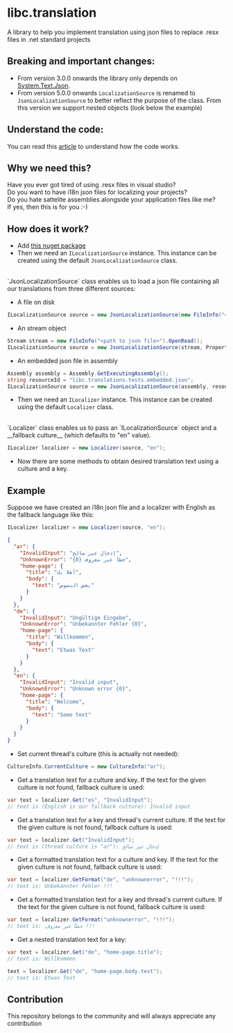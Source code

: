# libc.translation

A library to help you implement translation using json files to replace .resx files in .net standard projects

## Breaking and important changes:

- From version 3.0.0 onwards the library only depends on [System.Text.Json](https://www.nuget.org/packages/System.Text.Json).
- From version 5.0.0 onwards `LocalizationSource` is renamed to `JsonLocalizationSource` to better reflect the purpose of the class. From this version we support nested objects (look below the example)

## Understand the code:

You can read this [article](https://medium.com/@saeidfarahi/c-how-to-use-a-simple-form-of-i18n-instead-of-resource-files-resx-files-26eec9460a88) to understand how the code works.

## Why we need this?

Have you ever got tired of using .resx files in visual studio?
<br/>
Do you want to have i18n json files for localizing your projects?
<br/>
Do you hate sattelite assemblies alongside your application files like me?
<br/>
If yes, then this is for you :-)

## How does it work?

- Add [this nuget package](https://www.nuget.org/packages/libc.translation/)
- Then we need an `ILocalizationSource` instance. This instance can be created using the default `JsonLocalizationSource` class.
<br/>
`JsonLocalizationSource` class enables us to load a json file containing all our translations from three different sources:

  - A file on disk
  
  ```csharp
  ILocalizationSource source = new JsonLocalizationSource(new FileInfo("<path to json file>"), PropertyCaseSensitivity.CaseSensitive);
  ```
  
  - An stream object
  
  ```csharp
  Stream stream = new FileInfo("<path to json file>").OpenRead();
  ILocalizationSource source = new JsonLocalizationSource(stream, PropertyCaseSensitivity.CaseSensitive);
  ```
  
  - An embedded json file in assembly
  
  ```csharp
  Assembly assembly = Assembly.GetExecutingAssembly();
  string resourceId = "libc.translations.tests.embedded.json";
  ILocalizationSource source = new JsonLocalizationSource(assembly, resourceId, PropertyCaseSensitivity.CaseSensitive);
  ```

- Then we need an `ILocalizer` instance. This instance can be created using the default `Localizer` class.
<br/>
`Localizer` class enables us to pass an `ILocalizationSource` object and a __fallback culture__ (which defaults to "en" value).

```csharp
ILocalizer localizer = new Localizer(source, "en");
```

- Now there are some methods to obtain desired translation text using a culture and a key.

## Example

Suppose we have created an i18n json file and a localizer with English as the fallback language like this:

```csharp
ILocalizer localizer = new Localizer(source, "en");
```

```json
{
  "ar": {
    "InvalidInput": "إدخال غير صالح",
    "UnknownError": "خطأ غير معروف {0}",
    "home-page": {
      "title": "أهلا بك",
      "body": {
        "text": "بعض النصوص"
      } 
    } 
  },
  "de": {
    "InvalidInput": "Ungültige Eingabe",
    "UnknownError": "Unbekannter Fehler {0}",
    "home-page": {
      "title": "Willkommen",
      "body": {
        "text": "Etwas Text"
      }
    }
  },
  "en": {
    "InvalidInput": "Invalid input",
    "UnknownError": "Unknown error {0}",
    "home-page": {
      "title": "Welcome",
      "body": {
        "text": "Some text"
      }
    }
  }
}
```

- Set current thread's culture (this is actually not needed):

```csharp
CultureInfo.CurrentCulture = new CultureInfo("ar");
```

- Get a translation text for a culture and key. If the text for the given culture is not found, fallback culture is used:

```csharp
var text = localizer.Get("es", "InvalidInput");
// text is (English is our fallback culture): Invalid input
```

- Get a translation text for a key and thread's current culture. If the text for the given culture is not found, fallback culture is used:

```csharp
var text = localizer.Get("InvalidInput");
// text is (thread culture is "ar"): إدخال غير صالح
```

- Get a formatted translation text for a culture and key. If the text for the given culture is not found, fallback culture is used:

```csharp
var text = localizer.GetFormat("de", "unknownerror", "!!!");
// text is: Unbekannter Fehler !!!
```

- Get a formatted translation text for a key and thread's current culture. If the text for the given culture is not found, fallback culture is used:

```csharp
var text = localizer.GetFormat("unknownerror", "!!!");
// text is: خطأ غير معروف !!!
```

- Get a nested translation text for a key:

```csharp
var text = localizer.Get("de", "home-page.title");
// text is: Willkommen

text = localizer.Get("de", "home-page.body.text");
// text is: Etwas Text
```

## Contribution

This repository belongs to the community and will always appreciate any contribution
